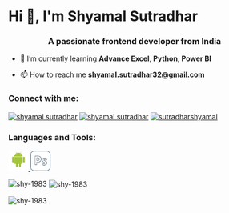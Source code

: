 <h1 anime="center">Hi 👋, I'm Shyamal Sutradhar</h1>
<h3 align="center">A passionate frontend developer from India</h3>

- 🌱 I’m currently learning **Advance Excel, Python, Power BI**

- 📫 How to reach me **shyamal.sutradhar32@gmail.com**

<h3 align="left">Connect with me:</h3>
<p align="left">
<a href="https://linkedin.com/in/shyamal sutradhar" target="blank"><img align="center" src="https://raw.githubusercontent.com/rahuldkjain/github-profile-readme-generator/master/src/images/icons/Social/linked-in-alt.svg" alt="shyamal sutradhar" height="30" width="40" /></a>
<a href="https://fb.com/shyamal sutradhar" target="blank"><img align="center" src="https://raw.githubusercontent.com/rahuldkjain/github-profile-readme-generator/master/src/images/icons/Social/facebook.svg" alt="shyamal sutradhar" height="30" width="40" /></a>
<a href="https://instagram.com/sutradharshyamal" target="blank"><img align="center" src="https://raw.githubusercontent.com/rahuldkjain/github-profile-readme-generator/master/src/images/icons/Social/instagram.svg" alt="sutradharshyamal" height="30" width="40" /></a>
</p>

<h3 align="left">Languages and Tools:</h3>
<p align="left"> <a href="https://developer.android.com" target="_blank" rel="noreferrer"> <img src="https://raw.githubusercontent.com/devicons/devicon/master/icons/android/android-original-wordmark.svg" alt="android" width="40" height="40"/> </a> <a href="https://www.photoshop.com/en" target="_blank" rel="noreferrer"> <img src="https://raw.githubusercontent.com/devicons/devicon/master/icons/photoshop/photoshop-line.svg" alt="photoshop" width="40" height="40"/> </a> </p>

<p><img align="left" src="https://github-readme-stats.vercel.app/api/top-langs?username=shy-1983&show_icons=true&locale=en&layout=compact" alt="shy-1983" /></p>

<p>&nbsp;<img align="center" src="https://github-readme-stats.vercel.app/api?username=shy-1983&show_icons=true&locale=en" alt="shy-1983" /></p>

<p><img align="center" src="https://github-readme-streak-stats.herokuapp.com/?user=shy-1983&" alt="shy-1983" /></p>
